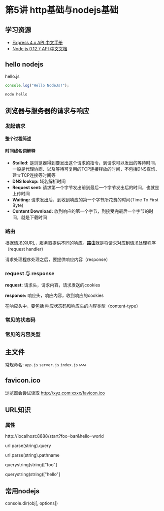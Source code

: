 # 第5讲 http基础与nodejs基础

## 学习资源

- [Express 4.x API 中文手册](http://www.expressjs.com.cn/4x/api.html) 
- [Node.js 0.12.7 API 中文文档](http://www.nodeapp.cn/index.html)

## hello nodejs

hello.js

```js
console.log("Hello NodeJs!");
```

```bash
node hello
```

## 浏览器与服务器的请求与响应

### 发起请求

#### 整个过程简述

#### 时间线名词解释
- **Stalled:** 是浏览器得到要发出这个请求的指令，到请求可以发出的等待时间，一般是代理协商、以及等待可复用的TCP连接释放的时间，不包括DNS查询、建立TCP连接等时间等
- **DNS lookup:** 域名解析时间
- **Request sent:** 请求第一个字节发出前到最后一个字节发出后的时间，也就是上传时间
- **Waiting:** 请求发出后，到收到响应的第一个字节所花费的时间(Time To First Byte)
- **Content Download:** 收到响应的第一个字节，到接受完最后一个字节的时间，就是下载时间

### 路由

根据请求的URL，服务器提供不同的响应。**路由**就是将请求对应到请求处理程序（request handler）

请求处理程序处理之后，要提供响应内容（response）

### request 与 response

**request:** 请求头，请求内容，请求发送的cookies

**response:** 响应头，响应内容，收到响应的cookies

在响应头中，要包括 响应状态码和响应头的内容类型（content-type）



### 常见的状态码

### 常见的内容类型


## 主文件

常规命名: `app.js` `server.js` `index.js` `www`


## favicon.ico

浏览器会尝试读取 http://xyz.com:xxxx/favicon.ico

## URL知识

### 属性

http://localhost:8888/start?foo=bar&hello=world     

url.parse(string).query

url.parse(string).pathname

querystring(string)["foo"]

querystring(string)["hello"]


## 常用nodejs

console.dir(obj[, options])

